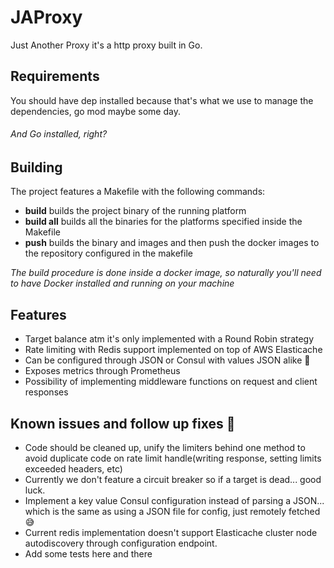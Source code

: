 # JAProxy
Just Another Proxy it's a http proxy built in Go.
## Requirements
You should have dep installed because that's what we use to manage the dependencies, go mod maybe some day.

###### And Go installed, right?
## Building
The project features a Makefile with the following commands:
 - **build** builds the project binary of the running platform
 - **build all** builds all the binaries for the platforms specified inside the Makefile
 - **push** builds the binary and images and then push the docker images to the repository configured in the makefile
 
_The build procedure is done inside a docker image, so naturally you'll need to have Docker installed and running on your machine_
## Features
 - Target balance atm it's only implemented with a Round Robin strategy
 - Rate limiting with Redis support implemented on top of AWS Elasticache
 - Can be configured through JSON or Consul with values JSON alike :full_moon_with_face:
 - Exposes metrics through Prometheus
 - Possibility of implementing middleware functions on request and client responses
## Known issues and follow up fixes :ghost:
 - Code should be cleaned up, unify the limiters behind one method to avoid duplicate code on rate limit handle(writing response, setting limits exceeded headers, etc)
 - Currently we don't feature a circuit breaker so if a target is dead... good luck.
 - Implement a key value Consul configuration instead of parsing a JSON... which is the same as using a JSON file for config, just remotely fetched :sweat_smile:
 - Current redis implementation doesn't support Elasticache cluster node autodiscovery through configuration endpoint.
 - Add some tests here and there
